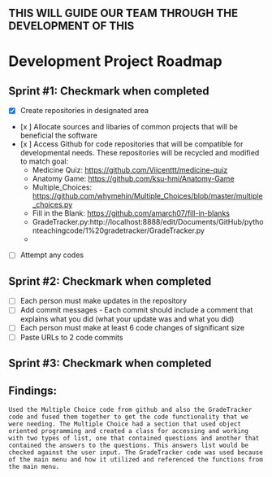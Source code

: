## THIS WILL GUIDE OUR TEAM THROUGH THE DEVELOPMENT OF THIS 
# Development Project Roadmap 

## Sprint #1: Checkmark when completed
  - [x] Create repositories in designated area
  - [x ] Allocate sources and libaries of common projects that will be beneficial the software
  - [x ] Access Github for code repositories that will be compatible for developmental needs. These repositories will be recycled and modified to match goal: 
      - Medicine Quiz: https://github.com/Viicenttt/medicine-quiz
      - Anatomy Game: https://github.com/ksu-hmi/Anatomy-Game
      - Multiple_Choices: https://github.com/whymehin/Multiple_Choices/blob/master/multiple_choices.py
      - Fill in the Blank: https://github.com/amarch07/fill-in-blanks
      - GradeTracker.py:http://localhost:8888/edit/Documents/GitHub/pythonteachingcode/1%20gradetracker/GradeTracker.py 
      - 
  - [ ] Attempt any codes

## Sprint #2: Checkmark when completed
- [ ] Each person must make updates in the repository 
- [ ] Add commit messages
      - Each commit should include a comment that explains what you did (what your update was and what you did)
- [ ] Each person must make at least 6 code changes of significant size 
- [ ] Paste URLs to 2 code commits 

## Sprint #3: Checkmark when completed

## Findings:
    Used the Multiple Choice code from github and also the GradeTracker code and fused them together to get the code functionality that we were needing. The Multiple Choice had a section that used object oriented programming and created a class for accessing and working with two types of list, one that contained questions and another that contained the answers to the questions. This answers list would be checked against the user input. The GradeTracker code was used because of the main menu and how it utilized and referenced the functions from the main menu. 
